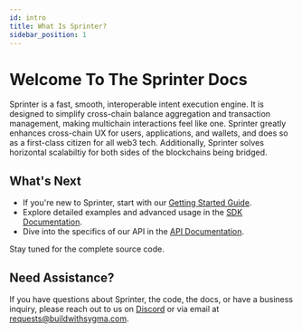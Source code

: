 ```yaml
---
id: intro
title: What Is Sprinter?
sidebar_position: 1
---
```


# Welcome To The Sprinter Docs

Sprinter is a fast, smooth, interoperable intent execution engine. It is designed to simplify cross-chain balance aggregation and transaction management, making multichain interactions feel like one. Sprinter greatly enhances cross-chain UX for users, applications, and wallets, and does so as a first-class citizen for all web3 tech. Additionally, Sprinter solves horizontal scalabiltiy for both sides of the blockchains being bridged.

## What's Next

- If you're new to Sprinter, start with our [Getting Started Guide](02-get-started.md).
- Explore detailed examples and advanced usage in the [SDK Documentation](03-sdk/01-overview.md).
- Dive into the specifics of our API in the [API Documentation](04-api/01-api-usage.md).

Stay tuned for the complete source code.

## Need Assistance?

If you have questions about Sprinter, the code, the docs, or have a business inquiry, please reach out to us on [Discord](https://discord.gg/Qdf6GyNB5J) or via email at [requests@buildwithsygma.com](mailto:requests@buildwithsygma.com).
